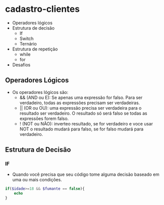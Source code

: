 # cadastro-clientes
 - Operadores lógicos
 - Estrutura de decisão
    - If
    - Switch
    - Ternário
 - Estrutura de repetição
    - while
    - for
 - Desafios

 ## Operadores Lógicos
 - Os operadores lógicos são:
    - && (AND ou E): Se apenas uma expressão for falso. Para ser verdadeiro, todas as expressões precisam ser verdadeiras.
    - || (OR ou OU): uma expressão precisa ser verdadeira para o resultado ser verdadeiro. O resultado só será falso se todas as  expressões forem falso.
    - ! (NOT ou NÃO): inverteo resultado, se for verdadeiro e voce usar NOT o resultado mudará para falso, se for falso mudará para verdadeiro.   

## Estrutura de Decisão
### IF
- Quando você precisa que seu código tome alguma decisão baseado em uma ou mais condições.
```php
if($idade>=18 && $fumante == false){
    echo
}